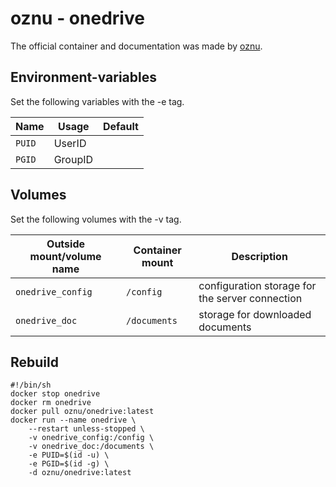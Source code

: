 # oznu - onedrive

The official container and documentation was made by [oznu](https://hub.docker.com/r/oznu/onedrive).

## Environment-variables

Set the following variables with the -e tag.

| Name   | Usage   | Default |
| ------ | ------- | ------- |
| `PUID` | UserID  |         |
| `PGID` | GroupID |         |

## Volumes

Set the following volumes with the -v tag.

| Outside mount/volume name | Container mount | Description                                     |
| ------------------------- | --------------- | ----------------------------------------------- |
| `onedrive_config`         | `/config`       | configuration storage for the server connection |
| `onedrive_doc`            | `/documents`    | storage for downloaded documents                |

## Rebuild

```shell
#!/bin/sh
docker stop onedrive
docker rm onedrive
docker pull oznu/onedrive:latest
docker run --name onedrive \
    --restart unless-stopped \
    -v onedrive_config:/config \
    -v onedrive_doc:/documents \
    -e PUID=$(id -u) \
    -e PGID=$(id -g) \
    -d oznu/onedrive:latest
```
